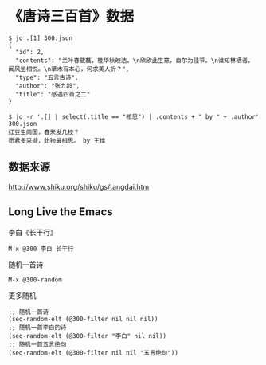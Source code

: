 # 《唐诗三百首》数据

```
$ jq .[1] 300.json
{
  "id": 2,
  "contents": "兰叶春葳蕤，桂华秋皎洁。\n欣欣此生意，自尔为佳节。\n谁知林栖者，闻风坐相悦。\n草木有本心，何求美人折？",
  "type": "五言古诗",
  "author": "张九龄",
  "title": "感遇四首之二"
}

$ jq -r '.[] | select(.title == "相思") | .contents + " by " + .author' 300.json
红豆生南国，春来发几枝？
愿君多采撷，此物最相思。 by 王维
```

## 数据来源

http://www.shiku.org/shiku/gs/tangdai.htm

## Long Live the Emacs

李白《长干行》

    M-x @300 李白 长干行

随机一首诗

    M-x @300-random

更多随机

    ;; 随机一首诗
    (seq-random-elt (@300-filter nil nil nil))
    ;; 随机一首李白的诗
    (seq-random-elt (@300-filter "李白" nil nil))
    ;; 随机一首五言绝句
    (seq-random-elt (@300-filter nil nil "五言绝句"))
